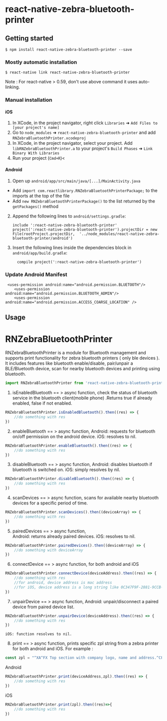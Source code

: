 
# react-native-zebra-bluetooth-printer

## Getting started

`$ npm install react-native-zebra-bluetooth-printer --save`



### Mostly automatic installation

`$ react-native link react-native-zebra-bluetooth-printer`

Note : For react-native > 0.59, don't use above command it uses auto-linking.

### Manual installation


#### iOS

1. In XCode, in the project navigator, right click `Libraries` ➜ `Add Files to [your project's name]`
2. Go to `node_modules` ➜ `react-native-zebra-bluetooth-printer` and add `RNZebraBluetoothPrinter.xcodeproj`
3. In XCode, in the project navigator, select your project. Add `libRNZebraBluetoothPrinter.a` to your project's `Build Phases` ➜ `Link Binary With Libraries`
4. Run your project (`Cmd+R`)<

#### Android

1. Open up `android/app/src/main/java/[...]/MainActivity.java`
  - Add `import com.reactlibrary.RNZebraBluetoothPrinterPackage;` to the imports at the top of the file
  - Add `new RNZebraBluetoothPrinterPackage()` to the list returned by the `getPackages()` method
2. Append the following lines to `android/settings.gradle`:
  	```
  	include ':react-native-zebra-bluetooth-printer'
  	project(':react-native-zebra-bluetooth-printer').projectDir = new File(rootProject.projectDir, 	'../node_modules/react-native-zebra-bluetooth-printer/android')
  	```
3. Insert the following lines inside the dependencies block in `android/app/build.gradle`:
  	```
      compile project(':react-native-zebra-bluetooth-printer')
  	```

### Update Android Manifest
```
 <uses-permission android:name="android.permission.BLUETOOTH"/>
    <uses-permission android:name="android.permission.BLUETOOTH_ADMIN"/>
    <uses-permission android:name="android.permission.ACCESS_COARSE_LOCATION" />
```
## Usage

# RNZebraBluetoothPrinter

RNZebraBluetoothPrinter is a module for Bluetooth management and supports print functionality for zebra bluetooth printers ( only ble devices ). 
It includes features like bluetooth enable/disable, pair/unpair a BLE/Bluetooth device, scan for nearby bluetooth devices and printing using bluetooth.
```javascript
import RNZebraBluetoothPrinter from 'react-native-zebra-bluetooth-printer';

```
1. isEnabledBluetooth == > async function, check the status of bluetooth service in the bluetooth client(mobile phone) .Returns true if already enabled, false if not enabled.
```javascript
RNZebraBluetoothPrinter.isEnabledBluetooth().then((res) => {
	//do something with res
})
```
2. enableBluetooth == > async function,
	 Android: requests for bluetooth on/off permission on the android device.
	 iOS: resolves to nil.

```javascript
RNZebraBluetoothPrinter.enableBluetooth().then((res) => {
	//do something with res
})
```

3. disableBluetooth == > async function,
	Android: disables bluetooth if bluetooth is switched on.
	iOS: simply resolves by nil.	
```javascript
RNZebraBluetoothPrinter.disableBluetooth().then((res) => {
	//do something with res
})
```	
4. scanDevices == > async function, scans for available nearby bluetooth devices for a specific period of time.
```javascript
RNZebraBluetoothPrinter.scanDevices().then((deviceArray) => {
	//do something with res
})
```	
5. pairedDevices == > async function, 	
	Android: returns already paired devices.
	iOS: resolves to nil.
```javascript
RNZebraBluetoothPrinter.pairedDevices().then((deviceArray) => {
	//do something with deviceArray
})
```	
6. connectDevice == > async function, for both android and iOS
```javascript
RNZebraBluetoothPrinter.connectDevice(deviceAddress).then((res) => {
	//do something with res
	//for android, device address is mac address
	//for iOS, device address is a long string like 0C347F9F-2881-9CCB-43B0-205976944626
})
```	
7. unpairDevice == > async function,
	Android: unpair/disconnect a paired device from paired device list.
```javascript
RNZebraBluetoothPrinter.unpairDevice(deviceAddress).then((res) => {
	//do something with res
})
```
	iOS: function resolves to nil.		
8. print == > async function, prints specific zpl string from a zebra printer for both android and iOS.	
For example :
```javascript
const zpl = "^XA^FX Top section with company logo, name and address.^CF0,60^FO50,50^GB100,100,100^FS^ FO75,75 ^ FR ^ GB100, 100, 100 ^ FS^ FO88, 88 ^ GB50, 50, 50 ^ FS ^XZ";

```
Android
```javascript
RNZebraBluetoothPrinter.print(deviceAddress,zpl).then((res) => {
	//do something with res
})
```
iOS
```javascript
RNZebraBluetoothPrinter.print(zpl).then((res)=>{
	//do something with res
})
```	
  